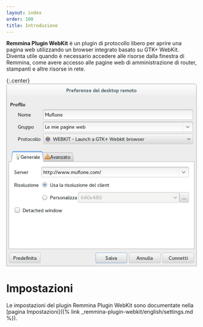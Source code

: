 ```yaml
---
layout: index
order: 100
title: Introduzione
---
```

**Remmina Plugin WebKit** è un plugin di protocollo libero per aprire una pagina
web utilizzando un browser integrato basato su GTK+ WebKit. Diventa utile quando
è necessario accedere alle risorse dalla finestra di Remmina, come avere accesso
alle pagine web di amministrazione di router, stampanti e altre risorse in rete.

{:.center}
![Impostazioni generali](/resources/remmina-plugin-webkit/archive/latest/italian/general.png)
          
# Impostazioni

Le impostazioni del plugin Remmina Plugin WebKit sono documentate nella
[pagina Impostazioni]({% link _remmina-plugin-webkit/english/settings.md %}).
